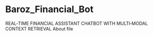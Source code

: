 # Baroz_Financial_Bot
REAL‑TIME FINANCIAL ASSISTANT CHATBOT WITH MULTI‑MODAL CONTEXT RETRIEVAL
About file
